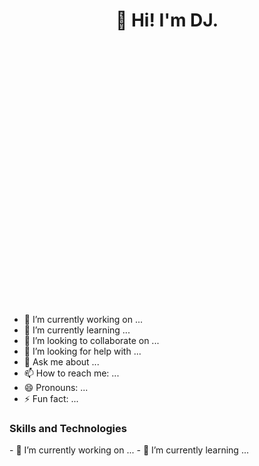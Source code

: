 <h1 align="center"> 👋 Hi! I'm DJ. </h1>

<svg height='100%' width='100%' viewbox="30 -50 600 500" xmlns="http://www.w3.org/2000/svg" xmlns:xlink="http:www.w3.org/1999/xlink" version="1.1">
  <path id="path">
    <animate attributeName="d" from="m0,110 h0" to="m0,110 h1100" dur="6.8s" begin="0s" repeatCount="indefinite"/>
  </path>
  <text fill="white"><textPath xlink:href="#path">I love to build things that help people!</textPath></text>
</svg>


- 🔭 I’m currently working on ...
- 🌱 I’m currently learning ...
- 👯 I’m looking to collaborate on ...
- 🤔 I’m looking for help with ...
- 💬 Ask me about ...
- 📫 How to reach me: ...
- 😄 Pronouns: ...
- ⚡ Fun fact: ...

<h3> Skills and Technologies </h3>
- 🔭 I’m currently working on ...
- 🌱 I’m currently learning ...


<!--
**DJPAUL2001/DJPAUL2001** is a ✨ _special_ ✨ repository because its `README.md` (this file) appears on your GitHub profile.

Here are some ideas to get you started:

- 🔭 I’m currently working on ...
- 🌱 I’m currently learning ...
- 👯 I’m looking to collaborate on ...
- 🤔 I’m looking for help with ...
- 💬 Ask me about ...
- 📫 How to reach me: ...
- 😄 Pronouns: ...
- ⚡ Fun fact: ...


<text x='0' y='30' fill='white'>I</text>
<text x='0' y='30' fill='white'> </text>
<text x='0' y='30' fill='white'>L</text>
<text x='0' y='30' fill='white'>O</text>
<text x='0' y='30' fill='white'>V</text>
<text x='0' y='30' fill='white'>E</text>
<text x='0' y='30' fill='white'> </text>
<text x='0' y='30' fill='white'>B</text>
-->
